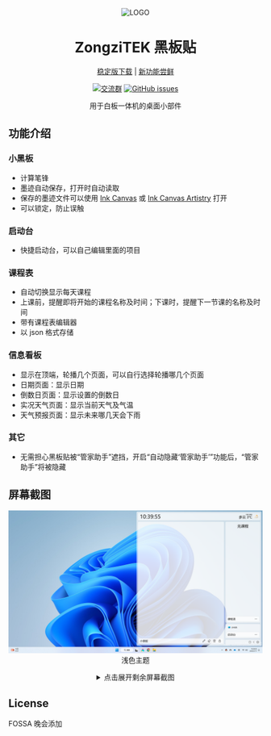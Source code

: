 <div align="center">

![LOGO](./ZongziTEK_Blackboard_Sticker/黑板贴.png)

# ZongziTEK 黑板贴  

[稳定版下载](https://github.com/STBBRD/ZongziTEK-Blackboard-Sticker/releases/latest "Latest Releases") | [新功能尝鲜](https://github.com/STBBRD/ZongziTEK-Blackboard-Sticker/actions "Actions") 

[![交流群](https://img.shields.io/badge/-%E4%BA%A4%E6%B5%81%E7%BE%A4%201101582374-blue?style=flat&logo=TencentQQ)](https://jq.qq.com/?_wv=1027&k=epb9KDPe)  [![GitHub issues](https://img.shields.io/github/issues/STBBRD/ZongziTEK-Blackboard-Sticker?logo=github)](https://github.com/STBBRD/ZongziTEK-Blackboard-Sticker/issues)


  
用于白板一体机的桌面小部件

</div>

## 功能介绍
### 小黑板
- 计算笔锋
- 墨迹自动保存，打开时自动读取
- 保存的墨迹文件可以使用 [Ink Canvas](https://github.com/WXRIW/Ink-Canvas) 或 [Ink Canvas Artistry](https://github.com/InkCanvas/Ink-Canvas-Artistry) 打开
- 可以锁定，防止误触

### 启动台
- 快捷启动台，可以自己编辑里面的项目

### 课程表
- 自动切换显示每天课程
- 上课前，提醒即将开始的课程名称及时间；下课时，提醒下一节课的名称及时间
- 带有课程表编辑器
- 以 json 格式存储

### 信息看板
- 显示在顶端，轮播几个页面，可以自行选择轮播哪几个页面
- 日期页面：显示日期
- 倒数日页面：显示设置的倒数日
- 实况天气页面：显示当前天气及气温
- 天气预报页面：显示未来哪几天会下雨

### 其它
- 无需担心黑板贴被“管家助手”遮挡，开启“自动隐藏‘管家助手’”功能后，“管家助手”将被隐藏

## 屏幕截图
<div align="center">

![Light Screenshot](./assets/Light.png)
浅色主题

<details>
<summary>点击展开剩余屏幕截图</summary>

![Dark Screenshot](./assets/Dark.png)
深色主题

![LiteMode Screenshot](./assets/Light-LiteMode1.png)
简约模式
</details>
</div>

## License
FOSSA 晚会添加
